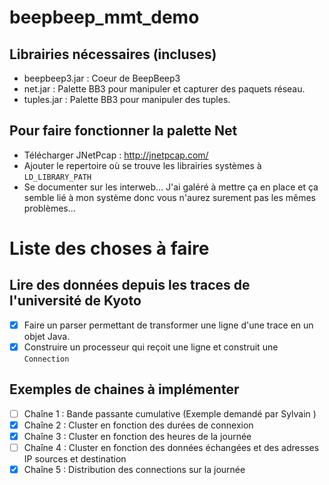 # beepbeep_mmt_demo
## Librairies nécessaires (incluses)
- beepbeep3.jar : Coeur de BeepBeep3
- net.jar : Palette BB3 pour manipuler et capturer des paquets réseau.
- tuples.jar : Palette BB3 pour manipuler des tuples.

## Pour faire fonctionner la palette Net
- Télécharger JNetPcap : http://jnetpcap.com/
- Ajouter le repertoire où se trouve les librairies systèmes à `LD_LIBRARY_PATH`
- Se documenter sur les interweb... J'ai galéré à mettre ça en place et ça semble lié à mon système donc vous n'aurez surement pas les mêmes problèmes... 

# Liste des choses à faire 
## Lire des données depuis les traces de l'université de Kyoto
- [x] Faire un parser permettant de transformer une ligne d'une trace en un objet Java.
- [x] Construire un processeur qui reçoit une ligne et construit une `Connection`

## Exemples de chaines à implémenter
- [ ] Chaîne 1 : Bande passante cumulative (Exemple demandé par Sylvain )
- [x] Chaîne 2 : Cluster en fonction des durées de connexion
- [x] Chaîne 3 : Cluster en fonction des heures de la journée 
- [ ] Chaîne 4 : Cluster en fonction des données échangées et des adresses IP sources et destination 
- [x] Chaîne 5 : Distribution des connections sur la journée
